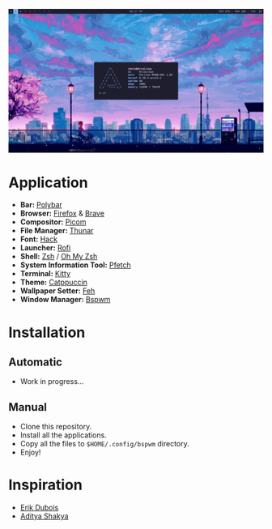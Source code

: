 ![screen](screen.png)

# Application
- **Bar:** [Polybar](https://github.com/polybar/polybar)
- **Browser:** [Firefox](https://www.mozilla.org/en-US/firefox) & [Brave](https://github.com/brave/brave-browser)
- **Compositor:** [Picom](https://github.com/yshui/picom)
- **File Manager:** [Thunar](https://gitlab.xfce.org/xfce/thunar)
- **Font:** [Hack](https://sourcefoundry.org/hack)
- **Launcher:** [Rofi](https://github.com/davatorium/rofi)
- **Shell:** [Zsh](https://zsh.sourceforge.io) / [Oh My Zsh](https://github.com/ohmyzsh/ohmyzsh)
- **System Information Tool:** [Pfetch](https://github.com/dylanaraps/pfetch)
- **Terminal:** [Kitty](https://github.com/kovidgoyal/kitty)
- **Theme:** [Catppuccin](https://github.com/catppuccin/catppuccin)
- **Wallpaper Setter:** [Feh](https://github.com/derf/feh)
- **Window Manager:** [Bspwm](https://github.com/baskerville/bspwm)

# Installation

## Automatic
- Work in progress...

## Manual
- Clone this repository.
- Install all the applications.
- Copy all the files to `$HOME/.config/bspwm` directory.
- Enjoy!

# Inspiration
- [Erik Dubois](https://github.com/erikdubois/)
- [Aditya Shakya](https://github.com/adi1090x)
